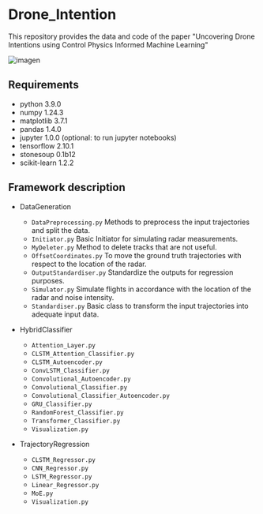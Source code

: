 # Drone_Intention
This repository provides the data and code of the paper "Uncovering Drone Intentions using Control Physics Informed Machine Learning" 

![imagen](https://github.com/CKPerrusquia/Drone_Intention/assets/100733638/c0297c59-0b2e-4b33-bc2d-ee6be1d8a65d)

## Requirements
- python 3.9.0
- numpy 1.24.3
- matplotlib 3.7.1
- pandas 1.4.0
- jupyter 1.0.0 (optional: to run jupyter notebooks)
- tensorflow 2.10.1
- stonesoup 0.1b12
- scikit-learn 1.2.2

## Framework description
- DataGeneration
  - `DataPreprocessing.py` Methods to preprocess the input trajectories and split the data.
  - `Initiator.py` Basic Initiator for simulating radar measurements.
  - `MyDeleter.py` Method to delete tracks that are not useful.
  - `OffsetCoordinates.py` To move the ground truth trajectories with respect to the location of the radar.
  - `OutputStandardiser.py` Standardize the outputs for regression purposes.
  - `Simulator.py` Simulate flights in accordance with the location of the radar and noise intensity.
  - `Standardiser.py` Basic class to transform the input trajectories into adequate input data.
    
-  HybridClassifier
    - `Attention_Layer.py`
    - `CLSTM_Attention_Classifier.py`
    - `CLSTM_Autoencoder.py`
    - `ConvLSTM_Classifier.py`
    - `Convolutional_Autoencoder.py`
    - `Convolutional_Classifier.py`
    - `Convolutional_Classifier_Autoencoder.py`
    - `GRU_Classifier.py`
    - `RandomForest_Classifier.py`
    - `Transformer_Classifier.py`
    - `Visualization.py`

-  TrajectoryRegression
    - `CLSTM_Regressor.py`
    - `CNN_Regressor.py`
    - `LSTM_Regressor.py`
    - `Linear_Regressor.py`
    - `MoE.py`
    - `Visualization.py`
